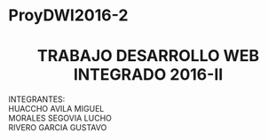 # ProyDWI2016-2
<h1 style="text-align:center;">TRABAJO DESARROLLO WEB INTEGRADO 2016-II</h1>
INTEGRANTES:
<br>HUACCHO AVILA MIGUEL
<br>MORALES SEGOVIA LUCHO
<br>RIVERO GARCIA GUSTAVO
